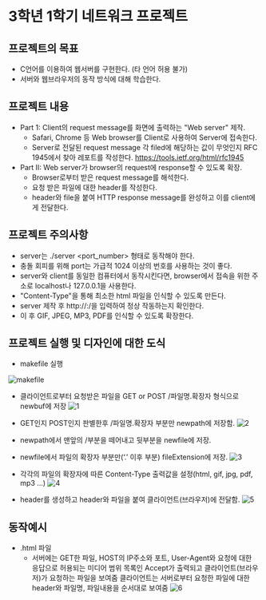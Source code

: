 # 3학년 1학기 네트워크 프로젝트
 
## 프로젝트의 목표
- C언어를 이용하여 웹서버를 구현한다. (타 언어 허용 불가)
- 서버와 웹브라우저의 동작 방식에 대해 학습한다.

## 프로젝트 내용
- Part 1: Client의 request message를 화면에 출력하는 "Web server" 제작.
  - Safari, Chrome 등 Web browser를 Client로 사용하여 Server에 접속한다.
  - Server로 전달된 request message 각 filed에 해당하는 값이 무엇인지 RFC 1945에서 찾아 레포트를 작성한다. https://tools.ietf.org/html/rfc1945
- Part II: Web server가 browser의 request에 response할 수 있도록 확장.
  - Browser로부터 받은 request message를 해석한다.
  - 요청 받은 파일에 대한 header를 작성한다.
  - header와 file을 붙여 HTTP response message를 완성하고 이를 client에게 전달한다.

## 프로젝트 주의사항
- server는 ./server <port_number> 형태로 동작해야 한다.
- 충돌 회피를 위해 port는 가급적 1024 이상의 번호를 사용하는 것이 좋다.
- server와 client를 동일한 컴퓨터에서 동작시킨다면, browser에서 접속을 위한 주소로 localhost나 127.0.0.1을 사용한다.
- "Content-Type"을 통해 최소한 html 파일을 인식할 수 있도록 만든다.
- server 제작 후 http://<machine name>:<port number>/<html file name>을 입력하여 정상 작동하는지 확인한다.
- 이 후 GIF, JPEG, MP3, PDF를 인식할 수 있도록 확장한다.
  
## 프로젝트 실행 및 디자인에 대한 도식
- makefile 실행

![makefile](https://user-images.githubusercontent.com/22045179/85653462-0b82a280-b6e8-11ea-880a-221d15c11b03.png)

- 클라이언트로부터 요청받은 파일을 GET or POST /파일명.확장자 형식으로 newbuf에 저장
![1](https://user-images.githubusercontent.com/22045179/85653469-0cb3cf80-b6e8-11ea-8795-3e18271c66e8.png)

- GET인지 POST인지 판별한후 /파일명.확장자 부분만 newpath에 저장함.
![2](https://user-images.githubusercontent.com/22045179/85653481-11788380-b6e8-11ea-82af-98291a9cb0cd.png)

- newpath에서 맨앞의 /부분을 떼어내고 뒷부분을 newfile에 저장.
- newfile에서 파일의 확장자 부분만(‘.’ 이후 부분) fileExtension에 저장.
![3](https://user-images.githubusercontent.com/22045179/85653489-13dadd80-b6e8-11ea-9e40-e4c368fc9d21.png)

- 각각의 파일의 확장자에 따른 Content-Type 출력값을 설정(html, gif, jpg, pdf, mp3 ...)
![4](https://user-images.githubusercontent.com/22045179/85653497-163d3780-b6e8-11ea-8219-7250b6c703f5.png)

- header를 생성하고 header와 파일을 붙여 클라이언트(브라우저)에 전달함.
![5](https://user-images.githubusercontent.com/22045179/85653511-1a695500-b6e8-11ea-9a47-1bae2653aac0.png)

## 동작예시
- .html 파일
  - 서버에는 GET한 파일, HOST의 IP주소와 포트, User-Agent와 요청에 대한 응답으로 허용되는 미디어 범위 목록인 Accept가 출력되고 클라이언트(브라우저)가 요청하는 파일을 보여줌
클라이언트는 서버로부터 요청한 파일에 대한 header와 파일명, 파일내용을 순서대로 보여줌
![6](https://user-images.githubusercontent.com/22045179/85653522-1ccbaf00-b6e8-11ea-8a97-4c9872506e92.png)
